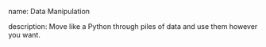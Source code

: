 name: Data Manipulation

description: Move like a Python through piles of data and use them however you want. 